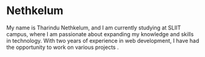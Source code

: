 # Nethkelum
My name is Tharindu Nethkelum, and I am currently studying at SLIIT campus, where I am passionate about expanding my knowledge and skills in technology. With two years of experience in web development, I have had the opportunity to work on various projects .
